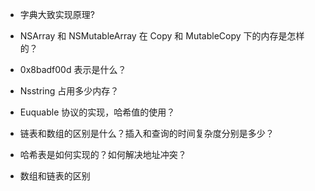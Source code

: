 - 字典大致实现原理?

- NSArray 和 NSMutableArray 在 Copy 和 MutableCopy 下的内存是怎样的？

- 0x8badf00d 表示是什么？

- Nsstring 占用多少内存？

- Euquable 协议的实现，哈希值的使用？

- 链表和数组的区别是什么？插入和查询的时间复杂度分别是多少？

- 哈希表是如何实现的？如何解决地址冲突？
- 数组和链表的区别
